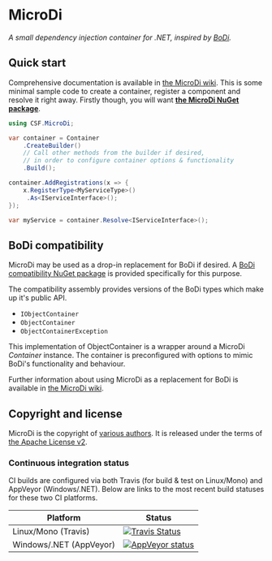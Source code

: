 # MicroDi
_A small dependency injection container for .NET, inspired by [BoDi]._

[BoDi]: https://github.com/gasparnagy/BoDi

## Quick start
Comprehensive documentation is available in [the MicroDi wiki]. This is some minimal sample code to create a container, register a component and resolve it right away. Firstly though, you will want **[the MicroDi NuGet package]**.

```csharp
using CSF.MicroDi;

var container = Container
    .CreateBuilder()
    // Call other methods from the builder if desired,
    // in order to configure container options & functionality
    .Build();

container.AddRegistrations(x => {
    x.RegisterType<MyServiceType>()
     .As<IServiceInterface>();
});

var myService = container.Resolve<IServiceInterface>();
```

[the MicroDi wiki]: https://github.com/csf-dev/MicroDi/wiki
[the MicroDi NuGet package]: https://www.nuget.org/packages/CSF.MicroDi

## BoDi compatibility
MicroDi may be used as a drop-in replacement for BoDi if desired. A [BoDi compatibility NuGet package] is provided specifically for this purpose.

The compatibility assembly provides versions of the BoDi types which make up it's public API.

* `IObjectContainer`
* `ObjectContainer`
* `ObjectContainerException`

This implementation of ObjectContainer is a wrapper around a MicroDi *Container* instance. The container is preconfigured with options to mimic BoDi's functionality and behaviour.

Further information about using MicroDi as a replacement for BoDi is available in [the MicroDi wiki].

[BoDi compatibility NuGet package]: https://www.nuget.org/packages/CSF.MicroDi.BoDiCompatibility

## Copyright and license
MicroDi is the copyright of [various authors]. It is released under the terms of [the Apache License v2].

[various authors]: NOTICE.txt
[the Apache License v2]: LICENSE.txt

### Continuous integration status
CI builds are configured via both Travis (for build & test on Linux/Mono) and AppVeyor (Windows/.NET).
Below are links to the most recent build statuses for these two CI platforms.

Platform | Status
-------- | ------
Linux/Mono (Travis) | [![Travis Status](https://travis-ci.org/csf-dev/MicroDi.svg?branch=feature%2F10-continuous-integration)](https://travis-ci.org/csf-dev/MicroDi)
Windows/.NET (AppVeyor) | [![AppVeyor status](https://ci.appveyor.com/api/projects/status/nahafeweohn4sy1n?svg=true)](https://ci.appveyor.com/project/craigfowler/microdi)
